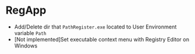 # RegApp
- Add/Delete dir that `PathRegister.exe` located to User Environment variable `Path`
- [Not implemented]Set executable context menu with Registry Editor on Windows
